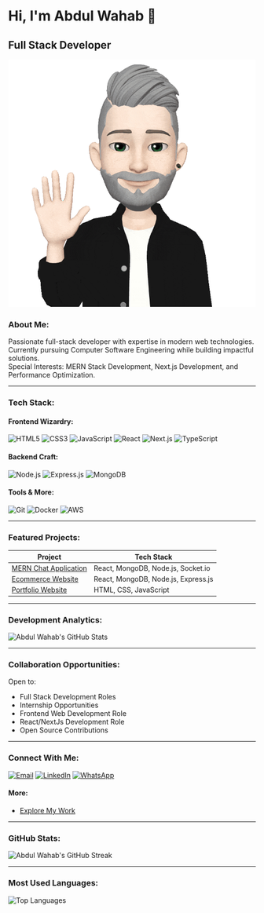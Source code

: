 # Hi, I'm Abdul Wahab 👋

## Full Stack Developer

![Abdul Wahab's Avatar](https://github.com/WahabCreations/WahabCreations/blob/main/github%20avatar.gif)

### About Me:
Passionate full-stack developer with expertise in modern web technologies. Currently pursuing Computer Software Engineering while building impactful solutions.  
Special Interests: MERN Stack Development, Next.js Development, and Performance Optimization.

---

### Tech Stack:

#### Frontend Wizardry:
![HTML5](https://img.shields.io/badge/HTML5-%23E34F26.svg?style=for-the-badge&logo=html5&logoColor=white)
![CSS3](https://img.shields.io/badge/CSS3-%231572B6.svg?style=for-the-badge&logo=css3&logoColor=white)
![JavaScript](https://img.shields.io/badge/JavaScript-%23F7DF1E.svg?style=for-the-badge&logo=javascript&logoColor=white)
![React](https://img.shields.io/badge/React-%2300D6F7.svg?style=for-the-badge&logo=react&logoColor=white)
![Next.js](https://img.shields.io/badge/Next.js-%23000000.svg?style=for-the-badge&logo=next.js&logoColor=white)
![TypeScript](https://img.shields.io/badge/TypeScript-%233178C6.svg?style=for-the-badge&logo=typescript&logoColor=white)

#### Backend Craft:
![Node.js](https://img.shields.io/badge/Node.js-%2361DAFB.svg?style=for-the-badge&logo=node.js&logoColor=white)
![Express.js](https://img.shields.io/badge/Express.js-%23404d59.svg?style=for-the-badge&logo=express&logoColor=white)
![MongoDB](https://img.shields.io/badge/MongoDB-%2347A248.svg?style=for-the-badge&logo=mongodb&logoColor=white)

#### Tools & More:
![Git](https://img.shields.io/badge/Git-%23F05032.svg?style=for-the-badge&logo=git&logoColor=white)
![Docker](https://img.shields.io/badge/Docker-%232496ED.svg?style=for-the-badge&logo=docker&logoColor=white)
![AWS](https://img.shields.io/badge/AWS-%23232F3E.svg?style=for-the-badge&logo=amazon-aws&logoColor=white)

---

### Featured Projects:

| Project | Tech Stack |
| ------- | ---------- |
| [MERN Chat Application](https://github.com/WahabCreations/gamified-web-app) | React, MongoDB, Node.js, Socket.io |
| [Ecommerce Website](https://github.com/WahabCreations/ecommerce-quickcart) | React, MongoDB, Node.js, Express.js |
| [Portfolio Website](https://github.com/WahabCreations/task01-portfolio) | HTML, CSS, JavaScript |

---

### Development Analytics:

![Abdul Wahab's GitHub Stats](https://github-readme-stats.vercel.app/api?username=WahabCreations&show_icons=true&count_private=true&hide=prs)

---

### Collaboration Opportunities:
Open to:
- Full Stack Development Roles
- Internship Opportunities
- Frontend Web Development Role
- React/NextJs Development Role
- Open Source Contributions

---

### Connect With Me:
[![Email](https://img.shields.io/badge/Email-%23D44638.svg?style=for-the-badge&logo=gmail&logoColor=white)](mailto:wahabcreation2161@gmail.com)
[![LinkedIn](https://img.shields.io/badge/LinkedIn-%230077B5.svg?style=for-the-badge&logo=linkedin&logoColor=white)](https://www.linkedin.com/in/abdulwahab2161/)
[![WhatsApp](https://img.shields.io/badge/WhatsApp-%23296E5B.svg?style=for-the-badge&logo=whatsapp&logoColor=white)](https://wa.me/03115257482)

#### More:
- [Explore My Work](http://wahabcreations7.netlify.app/)


---

### GitHub Stats:

![Abdul Wahab's GitHub Streak](https://github-readme-streak-stats.herokuapp.com/?user=WahabCreations&theme=dark)

---

### Most Used Languages:

![Top Languages](https://github-readme-stats.vercel.app/api/top-langs/?username=WahabCreations&layout=compact&theme=dark)
